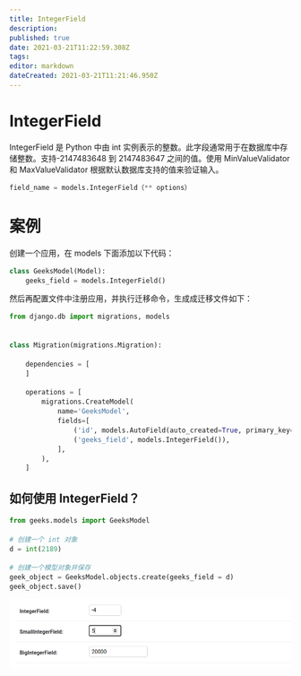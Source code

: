 ```yaml
---
title: IntegerField
description: 
published: true
date: 2021-03-21T11:22:59.308Z
tags: 
editor: markdown
dateCreated: 2021-03-21T11:21:46.950Z
---
```


# IntegerField 

IntegerField 是 Python 中由 int 实例表示的整数。此字段通常用于在数据库中存储整数。支持-2147483648 到 2147483647 之间的值。使用 MinValueValidator 和 MaxValueValidator 根据默认数据库支持的值来验证输入。

```python
field_name = models.IntegerField（** options）
```

# 案例

创建一个应用，在 models 下面添加以下代码：

```python
class GeeksModel(Model): 
    geeks_field = models.IntegerField() 
```

然后再配置文件中注册应用，并执行迁移命令，生成成迁移文件如下：

```python
from django.db import migrations, models


class Migration(migrations.Migration):

    dependencies = [
    ]

    operations = [
        migrations.CreateModel(
            name='GeeksModel',
            fields=[
                ('id', models.AutoField(auto_created=True, primary_key=True, serialize=False, verbose_name='ID')),
                ('geeks_field', models.IntegerField()),
            ],
        ),
    ]
```

## 如何使用 IntegerField？

```python
from geeks.models import GeeksModel 

# 创建一个 int 对象
d = int(2189) 

# 创建一个模型对象并保存
geek_object = GeeksModel.objects.create(geeks_field = d) 
geek_object.save() 
```

![integerfield.png](/assets/web框架/django/模型字段/integerfield.png)
